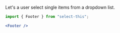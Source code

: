 Let's a user select single items from a dropdown list.

```jsx
import { Footer } from "select-this";

<Footer />
```